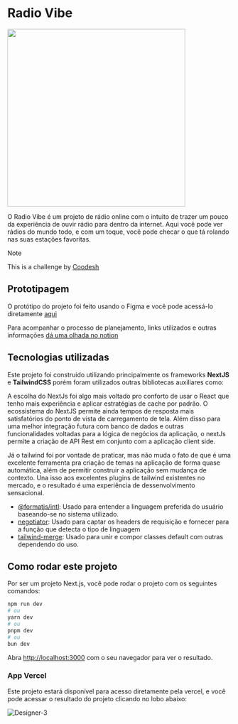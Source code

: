 # Radio Vibe
<img src="https://github.com/user-attachments/assets/d5cd01b0-1bfa-4022-a63f-451f74fef5d5" width="400px">

O Radio Vibe é um projeto de rádio online com o intuito de trazer um pouco da experiência de ouvir rádio para dentro da internet.
Aqui você pode ver rádios do mundo todo, e com um toque, você pode checar o que tá rolando nas suas estações favoritas.
>[!NOTE]
>  This is a challenge by [Coodesh](https://coodesh.com/)
## Prototipagem

O protótipo do projeto foi feito usando o Figma e você pode acessá-lo diretamente [aqui](https://www.figma.com/proto/QzFtV2JVHBQq9fLl5lspAu/Radio-Vibe?node-id=0-1&t=BI9hyBaMTGRB5V7j-1)

Para acompanhar o processo de planejamento, links utilizados e outras informações [dá uma olhada no notion](https://www.notion.so/Radio-Vibe-19b6987476a38098a026f49e8ab1f80a?pvs=4)
## Tecnologias utilizadas

Este projeto foi construido utilizando principalmente os frameworks **NextJS** e **TailwindCSS** porém foram utilizados outras bibliotecas auxiliares como:

A escolha do NextJs foi algo mais voltado pro conforto de usar o React que tenho mais experiência e aplicar estratégias de cache por padrão.
O ecossistema do NextJS permite ainda tempos de resposta mais satisfatórios do ponto de vista de carregamento de tela. Além disso para uma melhor
integração futura com banco de dados e outras funcionalidades voltadas para a lógica de negócios da aplicação, o nextJs permite a criação de API Rest
em conjunto com a aplicação client side.

Já o tailwind foi por vontade de praticar, mas não muda o fato de que é uma excelente ferramenta pra criação de temas na aplicação de forma quase
automática, além de permitir construir a aplicação sem mudança de contexto. Una isso aos excelentes plugins de tailwind existentes no mercado, e o resultado
é uma experiência de dessenvolvimento sensacional.

- [@formatjs/intl](https://formatjs.github.io): Usado para entender a linguagem preferida do usuário baseando-se no sistema utilizado.
- [negotiator](https://github.com/jshttp/negotiator): Usado para captar os headers de requisição e fornecer para a função que detecta o tipo de linguagem
- [tailwind-merge](https://github.com/dcastil/tailwind-merge): Usado para unir e compor classes default com outras dependendo do uso.


## Como rodar este projeto

Por ser um projeto Next.js, você pode rodar o projeto com os seguintes comandos:

```bash
npm run dev
# ou
yarn dev
# ou
pnpm dev
# ou
bun dev
```

Abra [http://localhost:3000](http://localhost:3000) com o seu navegador para ver o resultado.

### App Vercel

Este projeto estará disponível para acesso diretamente pela vercel, e você pode acessar o resultado do projeto clicando no lobo abaixo:

![Designer-3](https://github.com/user-attachments/assets/1c1cafcc-b7e0-4b97-a948-ac4069939ca1)
